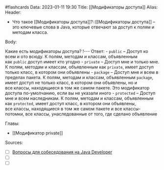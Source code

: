#flashcards
Data: 2023-01-11 19:30
Title: [[Модификаторы доступа]]
Alias:
Header:

- Что такое [[Модификаторы доступа]]?::[[Модификаторы доступа]] – это ключевые слова в Java, которые отвечают за доступ к полям и методам класса.
<!--SR:!2023-11-03,10,710-->




Body:



Какие есть модификаторы доступа?
!---
Ответ:
	- `public` – Доступ ко всем и ото всюду. К полям, методам и классам, объявленным как `public` доступ имеет кто угодно
	-  `private` – Доступ мне и только мне. К полям, методам и классам, объявленным как `private`, имеет доступ только класс, в котором они объявлены
	- `package` – Доступ мне и всем в пределах пакета. К полям, методам и классам, объявленным `package`, имеет доступ не только класс, в котором они объявлены, но и все классы, находящиеся в том же самом пакете. Это модификатор доступа по-умолчанию, если вы не указали иного
	- `protected` – Доступ мне и всем наследникам. К полям, методам и классам, объявленным как `protected`, имеет доступ класс, в котором они объявлены, все классы, находящиеся в том же самом пакете и все классы-потомки, все классы, унаследованные от того, где сделано объявление
<!--SR:!2023-11-03,10,730-->





Главы:
- [[Модификатор private]]


Sources:
- [ ] [Вопросы для собеседования на Java Developer](https://github.com/enhorse/java-interview/blob/master/README.md#%D0%9E%D0%9E%D0%9F)
- [ ] []()
- [ ] []()
